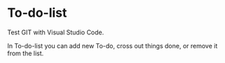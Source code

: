 # To-do-list
<p> Test GIT with Visual Studio Code.  </p>
<p> In To-do-list you can add new To-do, cross out things done, or remove it from the list. </p>
